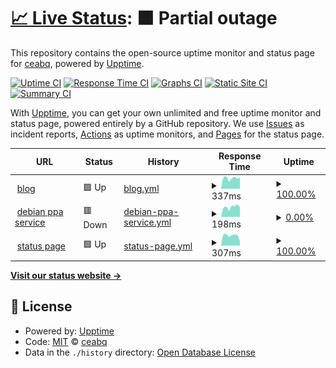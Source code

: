 # [📈 Live Status](https://demo.upptime.js.org): <!--live status--> **🟧 Partial outage**

This repository contains the open-source uptime monitor and status page for [ceabq](https://demo.upptime.js.org), powered by [Upptime](https://github.com/upptime/upptime).

[![Uptime CI](https://github.com/ceabq/upptime-cea/workflows/Uptime%20CI/badge.svg)](https://github.com/ceabq/upptime-cea/actions?query=workflow%3A%22Uptime+CI%22)
[![Response Time CI](https://github.com/ceabq/upptime-cea/workflows/Response%20Time%20CI/badge.svg)](https://github.com/ceabq/upptime-cea/actions?query=workflow%3A%22Response+Time+CI%22)
[![Graphs CI](https://github.com/ceabq/upptime-cea/workflows/Graphs%20CI/badge.svg)](https://github.com/ceabq/upptime-cea/actions?query=workflow%3A%22Graphs+CI%22)
[![Static Site CI](https://github.com/ceabq/upptime-cea/workflows/Static%20Site%20CI/badge.svg)](https://github.com/ceabq/upptime-cea/actions?query=workflow%3A%22Static+Site+CI%22)
[![Summary CI](https://github.com/ceabq/upptime-cea/workflows/Summary%20CI/badge.svg)](https://github.com/ceabq/upptime-cea/actions?query=workflow%3A%22Summary+CI%22)

With [Upptime](https://upptime.js.org), you can get your own unlimited and free uptime monitor and status page, powered entirely by a GitHub repository. We use [Issues](https://github.com/ceabq/upptime-cea/issues) as incident reports, [Actions](https://github.com/ceabq/upptime-cea/actions) as uptime monitors, and [Pages](https://demo.upptime.js.org) for the status page.

<!--start: status pages-->
<!-- This summary is generated by Upptime (https://github.com/upptime/upptime) -->
<!-- Do not edit this manually, your changes will be overwritten -->
<!-- prettier-ignore -->
| URL | Status | History | Response Time | Uptime |
| --- | ------ | ------- | ------------- | ------ |
| <img alt="" src="https://icons.duckduckgo.com/ip3/ceabq.top.ico" height="13"> [blog](https://ceabq.top) | 🟩 Up | [blog.yml](https://github.com/ceabq/upptime-cea/commits/HEAD/history/blog.yml) | <details><summary><img alt="Response time graph" src="./graphs/blog/response-time-week.png" height="20"> 337ms</summary><br><a href="https://status.ceabq.top/history/blog"><img alt="Response time 300" src="https://img.shields.io/endpoint?url=https%3A%2F%2Fraw.githubusercontent.com%2Fceabq%2Fupptime-cea%2FHEAD%2Fapi%2Fblog%2Fresponse-time.json"></a><br><a href="https://status.ceabq.top/history/blog"><img alt="24-hour response time 360" src="https://img.shields.io/endpoint?url=https%3A%2F%2Fraw.githubusercontent.com%2Fceabq%2Fupptime-cea%2FHEAD%2Fapi%2Fblog%2Fresponse-time-day.json"></a><br><a href="https://status.ceabq.top/history/blog"><img alt="7-day response time 337" src="https://img.shields.io/endpoint?url=https%3A%2F%2Fraw.githubusercontent.com%2Fceabq%2Fupptime-cea%2FHEAD%2Fapi%2Fblog%2Fresponse-time-week.json"></a><br><a href="https://status.ceabq.top/history/blog"><img alt="30-day response time 313" src="https://img.shields.io/endpoint?url=https%3A%2F%2Fraw.githubusercontent.com%2Fceabq%2Fupptime-cea%2FHEAD%2Fapi%2Fblog%2Fresponse-time-month.json"></a><br><a href="https://status.ceabq.top/history/blog"><img alt="1-year response time 300" src="https://img.shields.io/endpoint?url=https%3A%2F%2Fraw.githubusercontent.com%2Fceabq%2Fupptime-cea%2FHEAD%2Fapi%2Fblog%2Fresponse-time-year.json"></a></details> | <details><summary><a href="https://status.ceabq.top/history/blog">100.00%</a></summary><a href="https://status.ceabq.top/history/blog"><img alt="All-time uptime 100.00%" src="https://img.shields.io/endpoint?url=https%3A%2F%2Fraw.githubusercontent.com%2Fceabq%2Fupptime-cea%2FHEAD%2Fapi%2Fblog%2Fuptime.json"></a><br><a href="https://status.ceabq.top/history/blog"><img alt="24-hour uptime 100.00%" src="https://img.shields.io/endpoint?url=https%3A%2F%2Fraw.githubusercontent.com%2Fceabq%2Fupptime-cea%2FHEAD%2Fapi%2Fblog%2Fuptime-day.json"></a><br><a href="https://status.ceabq.top/history/blog"><img alt="7-day uptime 100.00%" src="https://img.shields.io/endpoint?url=https%3A%2F%2Fraw.githubusercontent.com%2Fceabq%2Fupptime-cea%2FHEAD%2Fapi%2Fblog%2Fuptime-week.json"></a><br><a href="https://status.ceabq.top/history/blog"><img alt="30-day uptime 100.00%" src="https://img.shields.io/endpoint?url=https%3A%2F%2Fraw.githubusercontent.com%2Fceabq%2Fupptime-cea%2FHEAD%2Fapi%2Fblog%2Fuptime-month.json"></a><br><a href="https://status.ceabq.top/history/blog"><img alt="1-year uptime 100.00%" src="https://img.shields.io/endpoint?url=https%3A%2F%2Fraw.githubusercontent.com%2Fceabq%2Fupptime-cea%2FHEAD%2Fapi%2Fblog%2Fuptime-year.json"></a></details>
| <img alt="" src="https://icons.duckduckgo.com/ip3/debianppa.ceabq.com.ico" height="13"> [debian ppa service](https://debianppa.ceabq.com) | 🟥 Down | [debian-ppa-service.yml](https://github.com/ceabq/upptime-cea/commits/HEAD/history/debian-ppa-service.yml) | <details><summary><img alt="Response time graph" src="./graphs/debian-ppa-service/response-time-week.png" height="20"> 198ms</summary><br><a href="https://status.ceabq.top/history/debian-ppa-service"><img alt="Response time 216" src="https://img.shields.io/endpoint?url=https%3A%2F%2Fraw.githubusercontent.com%2Fceabq%2Fupptime-cea%2FHEAD%2Fapi%2Fdebian-ppa-service%2Fresponse-time.json"></a><br><a href="https://status.ceabq.top/history/debian-ppa-service"><img alt="24-hour response time 198" src="https://img.shields.io/endpoint?url=https%3A%2F%2Fraw.githubusercontent.com%2Fceabq%2Fupptime-cea%2FHEAD%2Fapi%2Fdebian-ppa-service%2Fresponse-time-day.json"></a><br><a href="https://status.ceabq.top/history/debian-ppa-service"><img alt="7-day response time 198" src="https://img.shields.io/endpoint?url=https%3A%2F%2Fraw.githubusercontent.com%2Fceabq%2Fupptime-cea%2FHEAD%2Fapi%2Fdebian-ppa-service%2Fresponse-time-week.json"></a><br><a href="https://status.ceabq.top/history/debian-ppa-service"><img alt="30-day response time 193" src="https://img.shields.io/endpoint?url=https%3A%2F%2Fraw.githubusercontent.com%2Fceabq%2Fupptime-cea%2FHEAD%2Fapi%2Fdebian-ppa-service%2Fresponse-time-month.json"></a><br><a href="https://status.ceabq.top/history/debian-ppa-service"><img alt="1-year response time 216" src="https://img.shields.io/endpoint?url=https%3A%2F%2Fraw.githubusercontent.com%2Fceabq%2Fupptime-cea%2FHEAD%2Fapi%2Fdebian-ppa-service%2Fresponse-time-year.json"></a></details> | <details><summary><a href="https://status.ceabq.top/history/debian-ppa-service">0.00%</a></summary><a href="https://status.ceabq.top/history/debian-ppa-service"><img alt="All-time uptime 62.26%" src="https://img.shields.io/endpoint?url=https%3A%2F%2Fraw.githubusercontent.com%2Fceabq%2Fupptime-cea%2FHEAD%2Fapi%2Fdebian-ppa-service%2Fuptime.json"></a><br><a href="https://status.ceabq.top/history/debian-ppa-service"><img alt="24-hour uptime 0.00%" src="https://img.shields.io/endpoint?url=https%3A%2F%2Fraw.githubusercontent.com%2Fceabq%2Fupptime-cea%2FHEAD%2Fapi%2Fdebian-ppa-service%2Fuptime-day.json"></a><br><a href="https://status.ceabq.top/history/debian-ppa-service"><img alt="7-day uptime 0.00%" src="https://img.shields.io/endpoint?url=https%3A%2F%2Fraw.githubusercontent.com%2Fceabq%2Fupptime-cea%2FHEAD%2Fapi%2Fdebian-ppa-service%2Fuptime-week.json"></a><br><a href="https://status.ceabq.top/history/debian-ppa-service"><img alt="30-day uptime 0.00%" src="https://img.shields.io/endpoint?url=https%3A%2F%2Fraw.githubusercontent.com%2Fceabq%2Fupptime-cea%2FHEAD%2Fapi%2Fdebian-ppa-service%2Fuptime-month.json"></a><br><a href="https://status.ceabq.top/history/debian-ppa-service"><img alt="1-year uptime 62.26%" src="https://img.shields.io/endpoint?url=https%3A%2F%2Fraw.githubusercontent.com%2Fceabq%2Fupptime-cea%2FHEAD%2Fapi%2Fdebian-ppa-service%2Fuptime-year.json"></a></details>
| <img alt="" src="https://icons.duckduckgo.com/ip3/status.ceabq.top.ico" height="13"> [status page](https://status.ceabq.top) | 🟩 Up | [status-page.yml](https://github.com/ceabq/upptime-cea/commits/HEAD/history/status-page.yml) | <details><summary><img alt="Response time graph" src="./graphs/status-page/response-time-week.png" height="20"> 307ms</summary><br><a href="https://status.ceabq.top/history/status-page"><img alt="Response time 312" src="https://img.shields.io/endpoint?url=https%3A%2F%2Fraw.githubusercontent.com%2Fceabq%2Fupptime-cea%2FHEAD%2Fapi%2Fstatus-page%2Fresponse-time.json"></a><br><a href="https://status.ceabq.top/history/status-page"><img alt="24-hour response time 136" src="https://img.shields.io/endpoint?url=https%3A%2F%2Fraw.githubusercontent.com%2Fceabq%2Fupptime-cea%2FHEAD%2Fapi%2Fstatus-page%2Fresponse-time-day.json"></a><br><a href="https://status.ceabq.top/history/status-page"><img alt="7-day response time 307" src="https://img.shields.io/endpoint?url=https%3A%2F%2Fraw.githubusercontent.com%2Fceabq%2Fupptime-cea%2FHEAD%2Fapi%2Fstatus-page%2Fresponse-time-week.json"></a><br><a href="https://status.ceabq.top/history/status-page"><img alt="30-day response time 332" src="https://img.shields.io/endpoint?url=https%3A%2F%2Fraw.githubusercontent.com%2Fceabq%2Fupptime-cea%2FHEAD%2Fapi%2Fstatus-page%2Fresponse-time-month.json"></a><br><a href="https://status.ceabq.top/history/status-page"><img alt="1-year response time 312" src="https://img.shields.io/endpoint?url=https%3A%2F%2Fraw.githubusercontent.com%2Fceabq%2Fupptime-cea%2FHEAD%2Fapi%2Fstatus-page%2Fresponse-time-year.json"></a></details> | <details><summary><a href="https://status.ceabq.top/history/status-page">100.00%</a></summary><a href="https://status.ceabq.top/history/status-page"><img alt="All-time uptime 100.00%" src="https://img.shields.io/endpoint?url=https%3A%2F%2Fraw.githubusercontent.com%2Fceabq%2Fupptime-cea%2FHEAD%2Fapi%2Fstatus-page%2Fuptime.json"></a><br><a href="https://status.ceabq.top/history/status-page"><img alt="24-hour uptime 100.00%" src="https://img.shields.io/endpoint?url=https%3A%2F%2Fraw.githubusercontent.com%2Fceabq%2Fupptime-cea%2FHEAD%2Fapi%2Fstatus-page%2Fuptime-day.json"></a><br><a href="https://status.ceabq.top/history/status-page"><img alt="7-day uptime 100.00%" src="https://img.shields.io/endpoint?url=https%3A%2F%2Fraw.githubusercontent.com%2Fceabq%2Fupptime-cea%2FHEAD%2Fapi%2Fstatus-page%2Fuptime-week.json"></a><br><a href="https://status.ceabq.top/history/status-page"><img alt="30-day uptime 100.00%" src="https://img.shields.io/endpoint?url=https%3A%2F%2Fraw.githubusercontent.com%2Fceabq%2Fupptime-cea%2FHEAD%2Fapi%2Fstatus-page%2Fuptime-month.json"></a><br><a href="https://status.ceabq.top/history/status-page"><img alt="1-year uptime 100.00%" src="https://img.shields.io/endpoint?url=https%3A%2F%2Fraw.githubusercontent.com%2Fceabq%2Fupptime-cea%2FHEAD%2Fapi%2Fstatus-page%2Fuptime-year.json"></a></details>

<!--end: status pages-->

[**Visit our status website →**](https://demo.upptime.js.org)

## 📄 License

- Powered by: [Upptime](https://github.com/upptime/upptime)
- Code: [MIT](./LICENSE) © [ceabq](https://demo.upptime.js.org)
- Data in the `./history` directory: [Open Database License](https://opendatacommons.org/licenses/odbl/1-0/)
